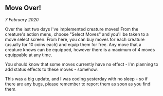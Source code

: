 Move Over!
---

_7 February 2020_

Over the last two days I've implemented creature moves! From the creature's action menu, choose "Select Moves" and you'll be taken to a move select screen. From here, you can buy moves for each creature (usually for 10 coins each) and equip them for free. Any move that a creature knows can be equipped, however there is a maximum of 4 moves equippable at any time.

You should know that some moves currently have no effect - I'm planning to add status effects to these moves - somehow.

This was a big update, and I was coding yesterday with no sleep - so if there are any bugs, please remember to report them as soon as you find them.

